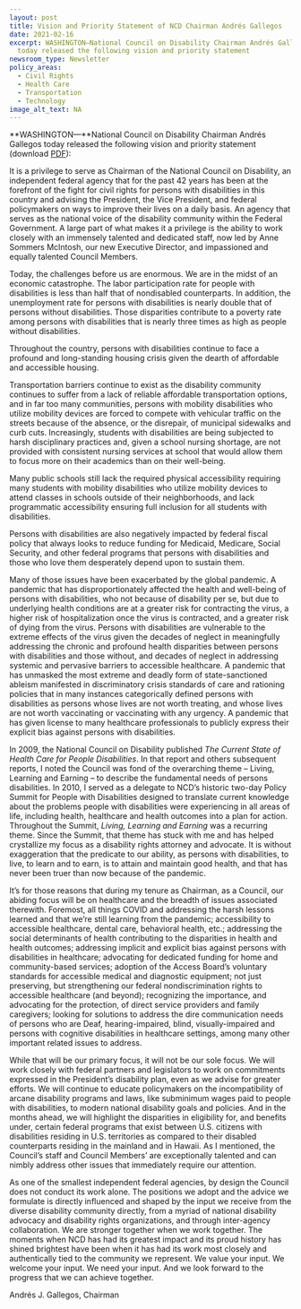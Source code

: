```yaml
---
layout: post
title: Vision and Priority Statement of NCD Chairman Andrés Gallegos
date: 2021-02-16
excerpt: WASHINGTON—National Council on Disability Chairman Andrés Gallegos
  today released the following vision and priority statement
newsroom_type: Newsletter
policy_areas:
  - Civil Rights
  - Health Care
  - Transportation
  - Technology
image_alt_text: NA
---
```


**WASHINGTON—**National Council on Disability Chairman Andrés Gallegos today released the following vision and priority statement (download [PDF](https://ncd.gov/sites/default/files/Documents/Gallegos%20Vision%20Statement%202021_FINAL.pdf)):

It is a privilege to serve as Chairman of the National Council on Disability, an independent federal agency that for the past 42 years has been at the forefront of the fight for civil rights for persons with disabilities in this country and advising the President, the Vice President, and federal policymakers on ways to improve their lives on a daily basis. An agency that serves as the national voice of the disability community within the Federal Government. A large part of what makes it a privilege is the ability to work closely with an immensely talented and dedicated staff, now led by Anne Sommers McIntosh, our new Executive Director, and impassioned and equally talented Council Members.

Today, the challenges before us are enormous. We are in the midst of an economic catastrophe. The labor participation rate for people with disabilities is less than half that of nondisabled counterparts. In addition, the unemployment rate for persons with disabilities is nearly double that of persons without disabilities. Those disparities contribute to a poverty rate among persons with disabilities that is nearly three times as high as people without disabilities.

Throughout the country, persons with disabilities continue to face a profound and long-standing housing crisis given the dearth of affordable and accessible housing.

Transportation barriers continue to exist as the disability community continues to suffer from a lack of reliable affordable transportation options, and in far too many communities, persons with mobility disabilities who utilize mobility devices are forced to compete with vehicular traffic on the streets because of the absence, or the disrepair, of municipal sidewalks and curb cuts. Increasingly, students with disabilities are being subjected to harsh disciplinary practices and, given a school nursing shortage, are not provided with consistent nursing services at school that would allow them to focus more on their academics than on their well-being.

Many public schools still lack the required physical accessibility requiring many students with mobility disabilities who utilize mobility devices to attend classes in schools outside of their neighborhoods, and lack programmatic accessibility ensuring full inclusion for all students with disabilities.

Persons with disabilities are also negatively impacted by federal fiscal policy that always looks to reduce funding for Medicaid, Medicare, Social Security, and other federal programs that persons with disabilities and those who love them desperately depend upon to sustain them.

Many of those issues have been exacerbated by the global pandemic. A pandemic that has disproportionately affected the health and well-being of persons with disabilities, who not because of disability per se, but due to underlying health conditions are at a greater risk for contracting the virus, a higher risk of hospitalization once the virus is contracted, and a greater risk of dying from the virus. Persons with disabilities are vulnerable to the extreme effects of the virus given the decades of neglect in meaningfully addressing the chronic and profound health disparities between persons with disabilities and those without, and decades of neglect in addressing systemic and pervasive barriers to accessible healthcare. A pandemic that has unmasked the most extreme and deadly form of state-sanctioned ableism manifested in discriminatory crisis standards of care and rationing policies that in many instances categorically defined persons with disabilities as persons whose lives are not worth treating, and whose lives are not worth vaccinating or vaccinating with any urgency. A pandemic that has given license to many healthcare professionals to publicly express their explicit bias against persons with disabilities.

In 2009, the National Council on Disability published *The Current State of Health Care for People Disabilities*. In that report and others subsequent reports, I noted the Council was fond of the overarching theme – Living, Learning and Earning – to describe the fundamental needs of persons disabilities. In 2010, I served as a delegate to NCD’s historic two-day Policy Summit for People with Disabilities designed to translate current knowledge about the problems people with disabilities were experiencing in all areas of life, including health, healthcare and health outcomes into a plan for action. Throughout the Summit, *Living, Learning and Earning* was a recurring theme. Since the Summit, that theme has stuck with me and has helped crystallize my focus as a disability rights attorney and advocate. It is without exaggeration that the predicate to our ability, as persons with disabilities, to live, to learn and to earn, is to attain and maintain good health, and that has never been truer than now because of the pandemic.

It’s for those reasons that during my tenure as Chairman, as a Council, our abiding focus will be on healthcare and the breadth of issues associated therewith. Foremost, all things COVID and addressing the harsh lessons learned and that we’re still learning from the pandemic; accessibility to accessible healthcare, dental care, behavioral health, etc.; addressing the social determinants of health contributing to the disparities in health and health outcomes; addressing implicit and explicit bias against persons with disabilities in healthcare; advocating for dedicated funding for home and community-based services; adoption of the Access Board’s voluntary standards for accessible medical and diagnostic equipment; not just preserving, but strengthening our federal nondiscrimination rights to accessible healthcare (and beyond); recognizing the importance, and advocating for the protection, of direct service providers and family caregivers; looking for solutions to address the dire communication needs of persons who are Deaf, hearing-impaired, blind, visually-impaired and persons with cognitive disabilities in healthcare settings, among many other important related issues to address.

While that will be our primary focus, it will not be our sole focus. We will work closely with federal partners and legislators to work on commitments expressed in the President’s disability plan, even as we advise for greater efforts. We will continue to educate policymakers on the incompatibility of arcane disability programs and laws, like subminimum wages paid to people with disabilities, to modern national disability goals and policies. And in the months ahead, we will highlight the disparities in eligibility for, and benefits under, certain federal programs that exist between U.S. citizens with disabilities residing in U.S. territories as compared to their disabled counterparts residing in the mainland and in Hawaii. As I mentioned, the Council’s staff and Council Members’ are exceptionally talented and can nimbly address other issues that immediately require our attention.

As one of the smallest independent federal agencies, by design the Council does not conduct its work alone. The positions we adopt and the advice we formulate is directly influenced and shaped by the input we receive from the diverse disability community directly, from a myriad of national disability advocacy and disability rights organizations, and through inter-agency collaboration. We are stronger together when we work together. The moments when NCD has had its greatest impact and its proud history has shined brightest have been when it has had its work most closely and authentically tied to the community we represent. We value your input. We welcome your input. We need your input. And we look forward to the progress that we can achieve together.

Andrés J. Gallegos, Chairman
